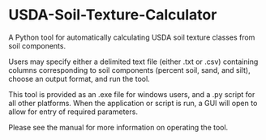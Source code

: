 # USDA-Soil-Texture-Calculator
A Python tool for automatically calculating USDA soil texture classes from soil components.

Users may specify either a delimited text file (either .txt or .csv) containing columns corresponding to soil components (percent soil, sand, and silt), choose an output format, and run the tool.

This tool is provided as an .exe file for windows users, and a .py script for all other platforms. When the application or script is run, a GUI will open to allow for entry of required parameters.

Please see the manual for more information on operating the tool.
